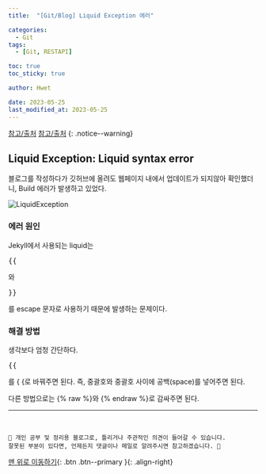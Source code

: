 ```yaml
---
title:  "[Git/Blog] Liquid Exception 에러" 

categories:
  - Git
tags:
  - [Git, RESTAPI]

toc: true
toc_sticky: true

author: Hwet

date: 2023-05-25
last_modified_at: 2023-05-25
---
```



[참고/출처](https://iamheesoo.github.io/blog/gitblog-sol-jekyll02)
[참고/출처](https://github.com/jekyll/jekyll/issues/5458)
{: .notice--warning}

## Liquid Exception: Liquid syntax error

블로그를 작성하다가 깃허브에 올려도 웹페이지 내에서 업데이트가 되지않아 확인했더니, Build 에러가 발생하고 있었다.

![LiquidException](https://github.com/hwet-j/hwet-j.github.io/assets/81364742/82661b9a-b552-4021-b71e-0ba72583f95e)

### 에러 원인

Jekyll에서 사용되는 liquid는 <xmp>{{</xmp>와 <xmp>}}</xmp> 를 escape 문자로 사용하기 때문에 발생하는 문제이다. 

### 해결 방법

생각보다 엄청 간단하다. 

<xmp>{{</xmp> 를 { {로 바꿔주면 된다. 즉, 중괄호와 중괄호 사이에 공백(space)를 넣어주면 된다.

다른 방법으로는 {% raw %}와 {% endraw %}로 감싸주면 된다.

***
<br>

    📢 개인 공부 및 정리용 블로그로, 틀리거나 주관적인 의견이 들어갈 수 있습니다.
    잘못된 부분이 있다면, 언제든지 댓글이나 메일로 알려주시면 참고하겠습니다. 🔔

[맨 위로 이동하기](#){: .btn .btn--primary }{: .align-right}